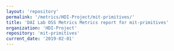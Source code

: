 ```yaml
---
layout: 'repository'
permalink: '/metrics/HDI-Project/mit-primitives/'
title: 'DAI Lab OSS Metrics Metrics report for mit-primitives'
organization: 'HDI-Project'
repository: 'mit-primitives'
current_date: '2019-02-01'
---
```

